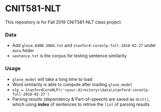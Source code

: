 # CNIT581-NLT
This repository is for Fall 2019 CNIT581-NLT class project
### Data
  * Add `glove.840B.300d.txt` and `stanford-corenlp-full-2018-02-27` under `data` folder
  * `sentence.txt` is the corpus for testing sentence similarity
  
### Usage
  * `glove_model` will take a long time to load
  * Word similarity is able to compute after loading `glove_model`
  * `nlp = StanfordCoreNLP(r'<your-directory>\data\stanford-corenlp-full-2018-02-27')`
  * Parsing results (dependency & Part-of-speech) are saved as `dict()`, which using **index** of sentences to retrive the `list` of parsing results
